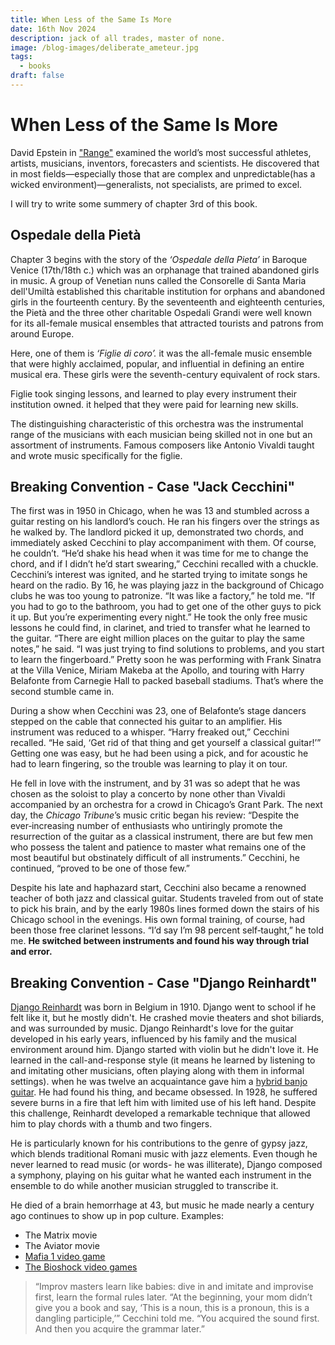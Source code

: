 ```yaml
---
title: When Less of the Same Is More
date: 16th Nov 2024
description: jack of all trades, master of none.
image: /blog-images/deliberate_ameteur.jpg
tags:
  - books
draft: false
---
```


# When Less of the Same Is More

David Epstein in ["Range"](https://www.amazon.com/Range-Generalists-Triumph-Specialized-World/dp/0735214484) examined the world’s most successful athletes, artists, musicians, inventors, forecasters and scientists. He discovered that in most fields—especially those that are complex and unpredictable(has a wicked environment)—generalists, not specialists, are primed to excel.

I will try to write some summery of chapter 3rd of this book.

## Ospedale della Pietà

Chapter 3 begins with the story of the _‘Ospedale della Pieta’_ in Baroque Venice (17th/18th c.) which was an orphanage that trained abandoned girls in music. A group of Venetian nuns called the Consorelle di Santa Maria dell'Umiltà established this charitable institution for orphans and abandoned girls in the fourteenth century. By the seventeenth and eighteenth centuries, the Pietà and the three other charitable Ospedali Grandi were well known for its all-female musical ensembles that attracted tourists and patrons from around Europe.

Here, one of them is _‘Figlie di coro’._  it was the all-female music ensemble that were highly acclaimed, popular, and influential in defining an entire musical era. These girls were the seventh-century equivalent of rock stars.

Figlie took singing lessons, and learned to play every instrument their institution owned. it helped that they were paid for learning new skills.

The distinguishing characteristic of this orchestra was the instrumental range of the musicians with each musician being skilled not in one but an assortment of instruments. Famous composers like Antonio Vivaldi taught and wrote music specifically for the figlie.

## Breaking Convention - Case "Jack Cecchini"

The first was in 1950 in Chicago, when he was 13 and stumbled across a guitar resting on his landlord’s couch. He ran his fingers over the strings as he walked by. The landlord picked it up, demonstrated two chords, and immediately asked Cecchini to play accompaniment with them. Of course, he couldn’t. “He’d shake his head when it was time for me to change the chord, and if I didn’t he’d start swearing,” Cecchini recalled with a chuckle. Cecchini’s interest was ignited, and he started trying to imitate songs he heard on the radio. By 16, he was playing jazz in the background of Chicago clubs he was too young to patronize. “It was like a factory,” he told me. “If you had to go to the bathroom, you had to get one of the other guys to pick it up. But you’re experimenting every night.” He took the only free music lessons he could find, in clarinet, and tried to transfer what he learned to the guitar. “There are eight million places on the guitar to play the same notes,” he said. “I was just trying to find solutions to problems, and you start to learn the fingerboard.” Pretty soon he was performing with Frank Sinatra at the Villa Venice, Miriam Makeba at the Apollo, and touring with Harry Belafonte from Carnegie Hall to packed baseball stadiums. That’s where the second stumble came in.

During a show when Cecchini was 23, one of Belafonte’s stage dancers stepped on the cable that connected his guitar to an amplifier. His instrument was reduced to a whisper. “Harry freaked out,” Cecchini recalled. “He said, ‘Get rid of that thing and get yourself a classical guitar!’” Getting one was easy, but he had been using a pick, and for acoustic he had to learn fingering, so the trouble was learning to play it on tour.

He fell in love with the instrument, and by 31 was so adept that he was chosen as the soloist to play a concerto by none other than Vivaldi accompanied by an orchestra for a crowd in Chicago’s Grant Park. The next day, the _Chicago Tribune_’s music critic began his review: “Despite the ever‑increasing number of enthusiasts who untiringly promote the resurrection of the guitar as a classical instrument, there are but few men who possess the talent and patience to master what remains one of the most beautiful but obstinately difficult of all instruments.” Cecchini, he continued, “proved to be one of those few.”

Despite his late and haphazard start, Cecchini also became a renowned teacher of both jazz and classical guitar. Students traveled from out of state to pick his brain, and by the early 1980s lines formed down the stairs of his Chicago school in the evenings. His own formal training, of course, had been those free clarinet lessons. “I’d say I’m 98 percent self‑taught,” he told me. **He switched between instruments and found his way through trial and error.**

## Breaking Convention - Case "Django Reinhardt"

[Django Reinhardt](https://en.wikipedia.org/wiki/Django_Reinhardt) was born in Belgium in 1910. Django went to school if he felt like it, but he mostly didn't. He crashed movie theaters and shot biliards, and was surrounded by music. Django Reinhardt's love for the guitar developed in his early years, influenced by his family and the musical environment around him. Django started with violin but he didn't love it. He learned in the call-and-response style (it means he learned by listening to and imitating other musicians, often playing along with them in informal settings). when he was twelve an acquaintance gave him a [hybrid banjo guitar](https://en.wikipedia.org/wiki/Banjo_guitar). He had found his thing, and became obsessed. In 1928, he suffered severe burns in a fire that left him with limited use of his left hand. Despite this challenge, Reinhardt developed a remarkable technique that allowed him to play chords with a thumb and two fingers.

He is particularly known for his contributions to the genre of gypsy jazz, which blends traditional Romani music with jazz elements. Even though he never learned to read music (or words- he was illiterate), Django composed a symphony, playing on his guitar what he wanted each instrument in the ensemble to do while another musician struggled to transcribe it.

He died of a brain hemorrhage at 43, but music he made nearly a century ago continues to show up in pop culture. Examples:

- The Matrix movie
- The Aviator movie
- [Mafia 1 video game](https://www.youtube.com/watch?v=k4DYfUSwDgI)
- [The Bioshock video games](https://www.youtube.com/watch?v=vycdi-jGzv4)

> “Improv masters learn like babies: dive in and imitate and improvise first, learn the formal rules later. “At the beginning, your mom didn’t give you a book and say, ‘This is a noun, this is a pronoun, this is a dangling participle,’” Cecchini told me. “You acquired the sound first. And then you acquire the grammar later.”
